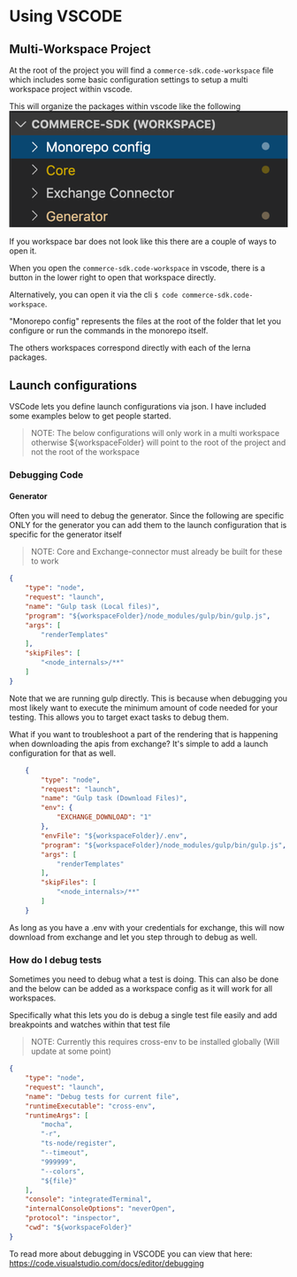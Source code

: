 # Using VSCODE

## Multi-Workspace Project

At the root of the project you will find a `commerce-sdk.code-workspace` file which includes some basic configuration settings to setup a multi workspace project within vscode.

This will organize the packages within vscode like the following
​
![Workspaces](./images/workspaces.png "Workspaces")

If you workspace bar does not look like this there are a couple of ways to open it.

When you open the `commerce-sdk.code-workspace` in vscode, there is a button in the lower right to open that workspace directly.

Alternatively, you can open it via the cli `$ code commerce-sdk.code-workspace`.

"Monorepo config" represents the files at the root of the folder that let you configure or run the commands in the monorepo itself.

The others workspaces correspond directly with each of the lerna packages.

## Launch configurations

VSCode lets you define launch configurations via json.  I have included some examples below to get people started. 

> NOTE: The below configurations will only work in a multi workspace otherwise ${workspaceFolder} will point to the root of the project and not the root of the workspace
        
### Debugging Code

#### Generator

Often you will need to debug the generator.  Since the following are specific ONLY for the generator you can add them to the launch configuration that is specific for the generator itself

> NOTE: Core and Exchange-connector must already be built for these to work

```json
{
    "type": "node",
    "request": "launch",
    "name": "Gulp task (Local files)",
    "program": "${workspaceFolder}/node_modules/gulp/bin/gulp.js",
    "args": [
        "renderTemplates"
    ],
    "skipFiles": [
        "<node_internals>/**"
    ]
}
```

Note that we are running gulp directly.  This is because when debugging you most likely want to execute the minimum amount of code needed for your testing.  This allows you to target exact tasks to debug them.

What if you want to troubleshoot a part of the rendering that is happening when downloading the apis from exchange? It's simple to add a launch configuration for that as well.

```json
    {
        "type": "node",
        "request": "launch",
        "name": "Gulp task (Download Files)",
        "env": {
            "EXCHANGE_DOWNLOAD": "1"
        },
        "envFile": "${workspaceFolder}/.env",
        "program": "${workspaceFolder}/node_modules/gulp/bin/gulp.js",
        "args": [
            "renderTemplates"
        ],
        "skipFiles": [
            "<node_internals>/**"
        ]
    }
```

As long as you have a .env with your credentials for exchange, this will now download from exchange and let you step through to debug as well.


### How do I debug tests

Sometimes you need to debug what a test is doing.  This can also be done and the below can be added as a workspace config as it will work for all workspaces.

Specifically what this lets you do is debug a single test file easily and add breakpoints and watches within that test file

> NOTE: Currently this requires cross-env to be installed globally (Will update at some point)

```json
{
    "type": "node",
    "request": "launch",
    "name": "Debug tests for current file",
    "runtimeExecutable": "cross-env",
    "runtimeArgs": [
        "mocha",
        "-r",
        "ts-node/register",
        "--timeout",
        "999999",
        "--colors",
        "${file}"
    ],
    "console": "integratedTerminal",
    "internalConsoleOptions": "neverOpen",
    "protocol": "inspector",
    "cwd": "${workspaceFolder}"
}   
```

To read more about debugging in VSCODE you can view that here: https://code.visualstudio.com/docs/editor/debugging
